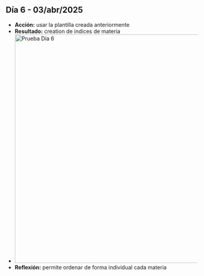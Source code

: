 ## Día 6  - 03/abr/2025 
  - **Acción:** usar la plantilla creada anteriormente 
  - **Resultado:** creation de indices de materia
  - <img src="../assets/images/PruebaDia6.png" alt="Prueba Día 6" width="600" />
  - **Reflexión:** permite ordenar de forma individual cada materia